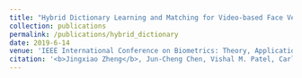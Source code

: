 ```yaml
---
title: "Hybrid Dictionary Learning and Matching for Video-based Face Verification"
collection: publications
permalink: /publications/hybrid_dictionary
date: 2019-6-14
venue: 'IEEE International Conference on Biometrics: Theory, Applications and Systems (BTAS), 2019'
citation: '<b>Jingxiao Zheng</b>, Jun-Cheng Chen, Vishal M. Patel, Carlos D. Castillo, and Rama Chellappa. <i>IEEE International Conference on Biometrics: Theory, Applications and Systems.</i> <b>BTAS 2019.</b>'
--- 
```

